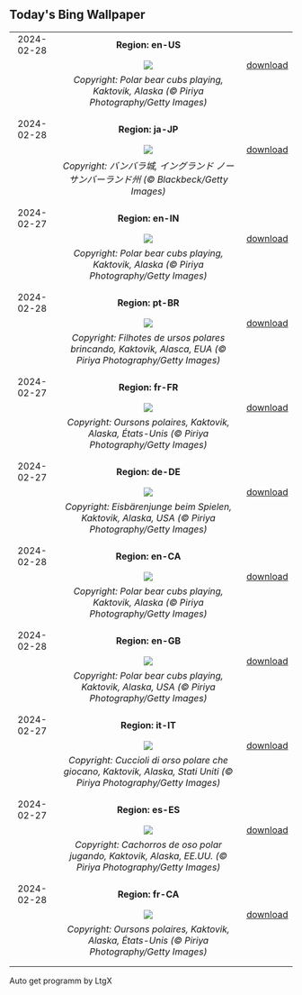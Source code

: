 ## Today's Bing Wallpaper
|      |      |      |
| :----: | :----: | :----: |
|2024-02-28|**Region: en-US**||
||![](https://www.bing.com/th?id=OHR.PolarBearCubs_EN-US3160537454_UHD.jpg&pid=hp&w=1152&h=648&rs=1&c=4)| [download](https://www.bing.com/th?id=OHR.PolarBearCubs_EN-US3160537454_UHD.jpg)|
||*Copyright: Polar bear cubs playing, Kaktovik, Alaska (© Piriya Photography/Getty Images)*
||
|||
|2024-02-28|**Region: ja-JP**||
||![](https://www.bing.com/th?id=OHR.BamburghCastleUK_JA-JP0209461050_UHD.jpg&pid=hp&w=1152&h=648&rs=1&c=4)| [download](https://www.bing.com/th?id=OHR.BamburghCastleUK_JA-JP0209461050_UHD.jpg)|
||*Copyright: バンバラ城, イングランド ノーサンバーランド州 (© Blackbeck/Getty Images)*
||
|||
|2024-02-27|**Region: en-IN**||
||![](https://www.bing.com/th?id=OHR.PolarBearCubs_EN-IN7268694911_UHD.jpg&pid=hp&w=1152&h=648&rs=1&c=4)| [download](https://www.bing.com/th?id=OHR.PolarBearCubs_EN-IN7268694911_UHD.jpg)|
||*Copyright: Polar bear cubs playing, Kaktovik, Alaska (© Piriya Photography/Getty Images)*
||
|||
|2024-02-28|**Region: pt-BR**||
||![](https://www.bing.com/th?id=OHR.PolarBearCubs_PT-BR0512178061_UHD.jpg&pid=hp&w=1152&h=648&rs=1&c=4)| [download](https://www.bing.com/th?id=OHR.PolarBearCubs_PT-BR0512178061_UHD.jpg)|
||*Copyright: Filhotes de ursos polares brincando, Kaktovik, Alasca, EUA (© Piriya Photography/Getty Images)*
||
|||
|2024-02-27|**Region: fr-FR**||
||![](https://www.bing.com/th?id=OHR.PolarBearCubs_FR-FR2914859035_UHD.jpg&pid=hp&w=1152&h=648&rs=1&c=4)| [download](https://www.bing.com/th?id=OHR.PolarBearCubs_FR-FR2914859035_UHD.jpg)|
||*Copyright: Oursons polaires, Kaktovik, Alaska, États-Unis (© Piriya Photography/Getty Images)*
||
|||
|2024-02-27|**Region: de-DE**||
||![](https://www.bing.com/th?id=OHR.PolarBearCubs_DE-DE7089509348_UHD.jpg&pid=hp&w=1152&h=648&rs=1&c=4)| [download](https://www.bing.com/th?id=OHR.PolarBearCubs_DE-DE7089509348_UHD.jpg)|
||*Copyright: Eisbärenjunge beim Spielen, Kaktovik, Alaska, USA (© Piriya Photography/Getty Images)*
||
|||
|2024-02-28|**Region: en-CA**||
||![](https://www.bing.com/th?id=OHR.PolarBearCubs_EN-CA5276612628_UHD.jpg&pid=hp&w=1152&h=648&rs=1&c=4)| [download](https://www.bing.com/th?id=OHR.PolarBearCubs_EN-CA5276612628_UHD.jpg)|
||*Copyright: Polar bear cubs playing, Kaktovik, Alaska (© Piriya Photography/Getty Images)*
||
|||
|2024-02-28|**Region: en-GB**||
||![](https://www.bing.com/th?id=OHR.PolarBearCubs_EN-GB3190423564_UHD.jpg&pid=hp&w=1152&h=648&rs=1&c=4)| [download](https://www.bing.com/th?id=OHR.PolarBearCubs_EN-GB3190423564_UHD.jpg)|
||*Copyright: Polar bear cubs playing, Kaktovik, Alaska, USA (© Piriya Photography/Getty Images)*
||
|||
|2024-02-27|**Region: it-IT**||
||![](https://www.bing.com/th?id=OHR.PolarBearCubs_IT-IT9998741209_UHD.jpg&pid=hp&w=1152&h=648&rs=1&c=4)| [download](https://www.bing.com/th?id=OHR.PolarBearCubs_IT-IT9998741209_UHD.jpg)|
||*Copyright: Cuccioli di orso polare che giocano, Kaktovik, Alaska, Stati Uniti (© Piriya Photography/Getty Images)*
||
|||
|2024-02-27|**Region: es-ES**||
||![](https://www.bing.com/th?id=OHR.PolarBearCubs_ES-ES1868103985_UHD.jpg&pid=hp&w=1152&h=648&rs=1&c=4)| [download](https://www.bing.com/th?id=OHR.PolarBearCubs_ES-ES1868103985_UHD.jpg)|
||*Copyright: Cachorros de oso polar jugando, Kaktovik, Alaska, EE.UU. (© Piriya Photography/Getty Images)*
||
|||
|2024-02-28|**Region: fr-CA**||
||![](https://www.bing.com/th?id=OHR.PolarBearCubs_FR-CA0127528639_UHD.jpg&pid=hp&w=1152&h=648&rs=1&c=4)| [download](https://www.bing.com/th?id=OHR.PolarBearCubs_FR-CA0127528639_UHD.jpg)|
||*Copyright: Oursons polaires, Kaktovik, Alaska, États-Unis (© Piriya Photography/Getty Images)*
||
|||

Auto get programm by LtgX
